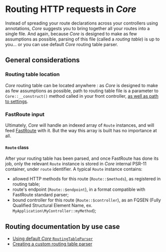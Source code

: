 # Routing HTTP requests in *Core*
Instead of spreading your route declarations across your controllers using annotations, *Core* suggests you to bring 
together all your routes into a single file. And again, because *Core* is designed to make as few assumptions as 
possible, parsing of this file (called a *routing table*) is up to you... or you can use default *Core* routing table 
parser.
## General considerations
### Routing table location
*Core* routing table can be located anywhere : as *Core* is designed to make as few assumptions as possible, path to 
routing table file is a parameter to `Core::__construct()` method called in your front controller, 
[as well as path to settings](settings.md).
### FastRoute input
Ultimately, *Core* will handle an indexed array of `Route` instances, and will feed 
[FastRoute](https://github.com/nikic/FastRoute) with it. But the way this array is built has no importance at all.
#### `Route` class
After your routing table has been parsed, and once FastRoute has done its job, only the relevant `Route` instance is 
stored in *Core* internal PSR-11 container, under `route` identifier. A typical `Route` instance contains:
- allowed HTTP methods for this route (`Route::$methods`), as registered in routing table;
- route's endpoint (`Route::$endpoint`), in a format compatible with FastRoute standard parser;
- bound controller for this route (`Route::$controller`), as an FQSEN (Fully Qualified Structural Element Name, ex. 
`MyApplication\MyController::myMethod`);
## Routing documentation by use case
- [Using default *Core* `RoutingTableParser`](using_default_routing_table_parser.md)
- [Creating a custom routing table parser](creating_routing_table_parser.md)
